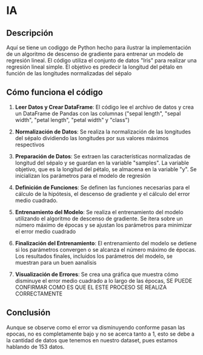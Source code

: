 # IA

## Descripción

Aquí se tiene un codiggo de Python hecho  para ilustrar la implementación de un algoritmo de descenso de gradiente para entrenar un modelo de regresión lineal. El código utiliza el conjunto de datos "Iris" para realizar una regresión lineal simple. El objetivo es predecir la longitud del pétalo en función de las longitudes normalizadas del sépalo

## Cómo funciona el código

1. **Leer Datos y Crear DataFrame**: El código lee el archivo de datos y crea un DataFrame de Pandas con las columnas ("sepal length", "sepal width", "petal length", "petal width" y "class")

2. **Normalización de Datos**: Se realiza la normalización de las longitudes del sépalo dividiendo las longitudes por sus valores máximos respectivos

3. **Preparación de Datos**: Se extraen las características normalizadas de longitud del sépalo y se guardan en la variable "samples". La variable objetivo, que es la longitud del pétalo, se almacena en la variable "y". Se inicializan los parámetros para el modelo de regresión

4. **Definición de Funciones**: Se definen las funciones necesarias para el cálculo de la hipótesis, el descenso de gradiente y el cálculo del error medio cuadrado.

5. **Entrenamiento del Modelo**: Se realiza el entrenamiento del modelo utilizando el algoritmo de descenso de gradiente. Se itera sobre un número máximo de épocas y se ajustan los parámetros para minimizar el error medio cuadrado

6. **Finalización del Entrenamiento**: El entrenamiento del modelo se detiene si los parámetros convergen o se alcanza el número máximo de épocas. Los resultados finales, incluidos los parámetros del modelo, se muestran para un buen aanalisis

7. **Visualización de Errores**: Se crea una gráfica que muestra cómo disminuye el error medio cuadrado a lo largo de las épocas, SE PUEDE CONFIRMAR COMO ES QUE EL ESTE PROCESO SE REALIZA CORRECTAMENTE

## Conclusión
Aunque se observe como el error va disminuyendo conforme pasan las epocas, no es completamente bajo y no se acerca tanto a 1, esto se debe a la cantidad de datos que tenemos en nuestro dataset, pues estamos hablando de 153 datos.
